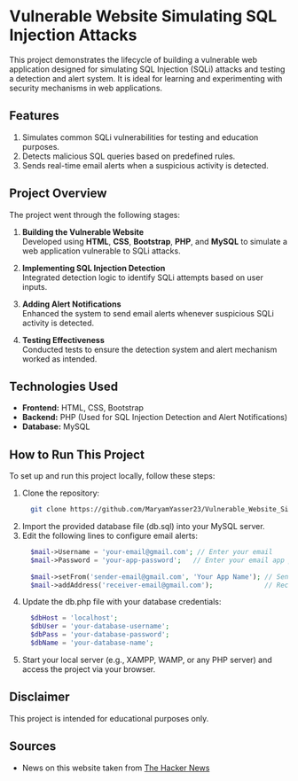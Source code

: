 # **Vulnerable Website Simulating SQL Injection Attacks**

This project demonstrates the lifecycle of building a vulnerable web application designed for simulating SQL Injection (SQLi) attacks and testing a detection and alert system. It is ideal for learning and experimenting with security mechanisms in web applications.

## **Features**

1. Simulates common SQLi vulnerabilities for testing and education purposes.
2. Detects malicious SQL queries based on predefined rules.
3. Sends real-time email alerts when a suspicious activity is detected.

## **Project Overview**

The project went through the following stages:

1. **Building the Vulnerable Website**  
   Developed using **HTML**, **CSS**, **Bootstrap**, **PHP**, and **MySQL** to simulate a web application vulnerable to SQLi attacks.

2. **Implementing SQL Injection Detection**  
   Integrated detection logic to identify SQLi attempts based on user inputs.

3. **Adding Alert Notifications**  
   Enhanced the system to send email alerts whenever suspicious SQLi activity is detected.

4. **Testing Effectiveness**  
   Conducted tests to ensure the detection system and alert mechanism worked as intended.

## **Technologies Used**
- **Frontend:** HTML, CSS, Bootstrap  
- **Backend:** PHP (Used for SQL Injection Detection and Alert Notifications)
- **Database:** MySQL 

## **How to Run This Project**

To set up and run this project locally, follow these steps:

1. Clone the repository:
   ```bash
     git clone https://github.com/MaryamYasser23/Vulnerable_Website_Simulating_SQL_Injection_Attacks.git
   ```
2. Import the provided database file (db.sql) into your MySQL server.
3. Edit the following lines to configure email alerts:
   ```php
     $mail->Username = 'your-email@gmail.com'; // Enter your email
     $mail->Password = 'your-app-password';   // Enter your email app password
     
     $mail->setFrom('sender-email@gmail.com', 'Your App Name'); // Sender details
     $mail->addAddress('receiver-email@gmail.com');             // Recipient email
   ```
4. Update the db.php file with your database credentials:
   ```php
     $dbHost = 'localhost';
     $dbUser = 'your-database-username';
     $dbPass = 'your-database-password';
     $dbName = 'your-database-name';
   ```
5. Start your local server (e.g., XAMPP, WAMP, or any PHP server) and access the project via your browser.

## **Disclaimer**

This project is intended for educational purposes only.

## **Sources**

- News on this website taken from [The Hacker News](https://thehackernews.com/)






